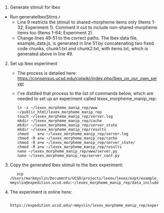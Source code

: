 1. Generate stimuli for Ibex
* Run generateIbexStims.r
 	+ Line 9 restricts the stimuli to shared-morpheme items only (Items 1-32; Experiment 1). Comment it out to include non-shared-morpheme items too (Items 1-64; Experiment 2).
	+ Change lines 49-51 to the correct paths. The Ibex data file, example_data.js, is generated in line 51 by concatenating two fixed code chunks, chunk1.txt and chunk2.txt, with items.txt, which is generated above in line 49.

2. Set up Ibex experiment

	+ The process is detailed here: https://consensus.ucsd.edu/cplwiki/index.php/Ibex_on_our_own_server

	+ I've distilled that process to the list of commands below, which are needed to set up an experiment called lexex_morpheme_manip_rep:

          ln -s ~/lexex_morpheme_manip_rep/www ~/public_html/lexex_morpheme_manip_rep
          touch ~/lexex_morpheme_manip_rep/server.log
          mkdir ~/lexex_morpheme_manip_rep/cache 
          mkdir ~/lexex_morpheme_manip_rep/server_state
          mkdir ~/lexex_morpheme_manip_rep/results
          chmod    a+w ~/lexex_morpheme_manip_rep/server.log
          chmod -R a+w ~/lexex_morpheme_manip_rep/cache 
          chmod -R a+w ~/lexex_morpheme_manip_rep/server_state/
          chmod -R a+w ~/lexex_morpheme_manip_rep/results
          nano ~/lexex_morpheme_manip_rep/www/server.py
          nano ~/lexex_morpheme_manip_rep/server_conf.py
          
3. Copy the generated Ibex stimuli to the Ibex experiment:

          scp /Users/markmyslin/Documents/UCSD/projects/lexex/lexex/expt/example_data.js mmyslin@expedition.ucsd.edu:~/lexex_morpheme_manip_rep/data_includes/example_data.js
          
4. The experiment is online here:

          https://expedition.ucsd.edu/~mmyslin/lexex_morpheme_manip_rep/experiment.html
